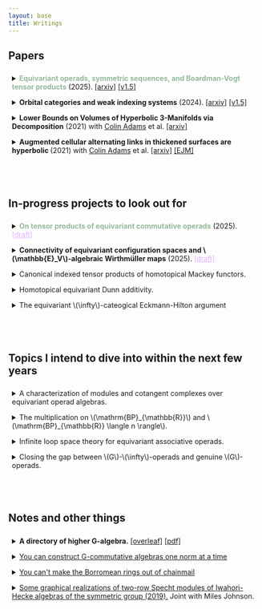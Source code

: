 ```yaml
---
layout: base
title: Writings
---
```


<script type="text/javascript" src="https://cdn.mathjax.org/mathjax/latest/MathJax.js?config=TeX-AMS-MML_HTMLorMML"> </script> 

<style>
details {
  border-radius: 4px;
  padding: 0.5em 0.5em 0;
}

summary {
  margin: -0.5em -0.5em 0;
  padding: 0.5em;
  font-size = 15pt;b
}

details[open] {
  padding: 0.5em;
}

details[open] summary {
  margin-bottom: 0.5em;
}
</style>

## Papers

<details> 
<summary>
	<b style="color:#92b99b;">Equivariant operads, symmetric sequences, and Boardman-Vogt tensor products</b> (2025).
	<a href="https://arxiv.org/abs/2501.02129">[arxiv]</a>
	<a href="/files/1n_nightly.pdf">[v1.5]</a>	
</summary>
	The purpose of this paper is to set the stage to study the homotopy theory of \(G\)-operads and their Boardman-Vogt tensor products.
	The important constructions are the <i> underlying \(G\)-symmetric sequence</i> and the <i>Boardman-Vogt tensor product of \(G\)-operads</i>.
	The important facts are the following:
	<ul>
		<li>
			The underlying \(G\)-symmetric sequence is monadic.
		</li>
		<li>
			There is a well-behaved localizing subcategory of \(G\)-\(d\)-operads (whose structure spaces are \((d-1)\)-truncated), compatible with all of the constructions.
		</li>
		<li>
			The \(\mathcal{O}\)-\(G\)-coefficient systems functor \(\mathcal{O} \mapsto \mathrm{Alg}_{\mathcal{O}}(\mathrm{Coeff}^G\mathcal{C})\) detects equivalences on the base change of the underlying \(G\)-symmetric sequence to \(\mathcal{C}\);
			in particular, evaluation on \(n\)-truncated \(G\)-spaces detects \(n\)-equivalences of \(G\)-operads and evaluation on \(G\)-spaces is conservative. 
		</li>
		<li>
			The equivariant operadic nerve intertwines everything in sight, so it has a conservative right-derived functor; moreover, it's only the coherences that make things annoying, so it's easy to verify that it's an equivalence on one-color \(G\)-1-operads.
		</li>
		<li>
			The Boardman-Vogt tensor product works as you expect it to and intertwines with the Day convolution structure on \(G\)-symmetric monoidal \(\infty\)-categories via the envelope.
		</li>
	</ul>
	This is not yet submitted; <a href="/files/1n_nightly.pdf">click here for v1.5.</a>
</details>

<details>
<summary>
<!--	<b style="color:#92b99b;">On tensor products of equivariant commutative operads</b> (2024). -->
    <b >Orbital categories and weak indexing systems</b> (2024).
    <a href="https://arxiv.org/abs/2409.01377">[arxiv]</a>
    	<a href="/files/windex_nightly.pdf">[v1.5]</a>	
</summary>
    This paper is an exposé on weak indexing systems, the combinatorics behind weak \(\mathcal{N}_\infty\) operads.
    The main point here is to show that, even though it's somewhat more complicated, you can run some version almost all of the homotopical combinatorics you know and love in the more general setting of subterminal \(G\)-operads, perhaps under mild unitality assumptions.

<p>    This is not yet  submitted: <a href="/files/windex_nightly.pdf">click here for v1.5.</a></p>
</details>

<details> 
<summary> <b>Lower Bounds on Volumes of Hyperbolic 3-Manifolds via Decomposition</b> (2021) with <a href="https://sites.williams.edu/cadams/">Colin Adams</a> et al. 
<a href="https://arxiv.org/abs/2111.06319">[arxiv]</a>
</summary>
<p>
Lower bounds on the volumes of hyperbolic link complements are given via a new construction:
  a <i> bracelet link</i> is a link in \(S^3\) decomposed as a cycle of interconnected tangles, and it is proved that a bracelet link of \(2n\) tangles, such that each individual tangle may be <i>replicated</i> into a hyperbolic bracelet link of \(2n\) copies of the tangle, is hyperbolic, with volume at least the average of the replicated links.
</p>
<p>
  This replication is generalized to arbitrary 3-manifolds via a construction called <i>starbursts</i>, which separate the manifold into <i>pieces</i>, which have a well defined \(2n\)-<i>replicant</i>;
  if the resulting pieces from removing a regular neighborhood of a starburst have hyperbolic replicants, then the 3-manifold is hyperbolic, with volume at least the average of the volumes of the replicants. 
</p>
<p>
  Applications are presented to hyperbolicity of links in thickened surfaces and in the solid torus.
</p>
</details>

<details> <summary> 
	<b>Augmented cellular alternating links in thickened surfaces are hyperbolic </b>(2021) with <a href="https://sites.williams.edu/cadams/">Colin Adams</a> et al.
	<a href="https://arxiv.org/abs/2107.05406">[arxiv]</a>
   	<a href="https://link.springer.com/article/10.1007/s40879-023-00692-3">[EJM]</a>
    </summary>
    Work of <a href="https://arxiv.org/abs/1506.03026v1">Colin Adams</a> concerning hyperbolicity of generalized augmented alternating links in the 3-sphere is extended to hyperbolicity of such links in \(I\)-bundles over a surface other than the Klein bottle or \(\mathbf{RP}^2.\)
  This is used to prove hyperbolicity class of links in thickened orientable surfaces called <i> rubber band links </i>, which are generated by graphs.
  Both lower and upper bounds are provided for the volumes of rubber band links, both depending linearly on the number of edges in the graph.
</details>

<br/><br/>  

## In-progress projects to look out for




<details> 
<summary>
<!--	<b style="color:#92b99b;">On tensor products of equivariant commutative operads</b> (2024). -->
	<b style="color:#92b99b;">On tensor products of equivariant commutative operads</b> (2025).
	<a style="color:#DEB0FF;" href="/files/Ninfty_draft.pdf">[draft]</a>
</summary>
	Our main theorem constructs a unique equivalence \(\mathcal{N}_{I \infty} \otimes \mathcal{N}_{J \infty} \simeq \mathcal{N}_{I \vee J \infty}\).
	It'll come out soon, I promise.
</details>


<details> 
<summary>
<!--	<b style="color:#92b99b;">On tensor products of equivariant commutative operads</b> (2024). -->
	<b>Connectivity of equivariant configuration spaces and \(\mathbb{E}_V\)-algebraic Wirthmüller maps</b> (2025).
	<a style="color:#DEB0FF;" href="/files/Conf_draft.pdf">[draft]</a>
</summary>
    The results in this draft keep getting stronger, and the dependencies heavier;
    as of right now, the _point_ is that you can lift the Fadell-Neuwirth fibration to equivariant configurations, reducing connectivity statements for configurations in \(G\)-manifolds to connectivity and dimension statements in their strata with fixed isotropy. 
    In the case of orthogonal representations, this itself is completely determined by the dimensions of various fixed point spaces;
    surprisingly, this means that the collection of arities \(S\) for which \(\mathbb{E}_V(S)\) is \(n\)-connected is closed under self-indexed coproducts and restruction, i.e. it's a _unital weak indexing system_.
    As a consequence, an easy dimension-counting condition completely classifies the connectivity of the fibers of semiadditive norm maps in the \(G\)-category of \(\mathbb{E}_V\)-\(G\)-spaces, quantifying how close these things are to \(G\)-semiadditivity (and hence how close \(\mathbb{E}_V\)-algebras are to weak \(\mathcal{N}_\infty\)-algebras).
</details>


<details>
<summary>
	Canonical indexed tensor products of homotopical Mackey functors.
</summary>
	This is ongoing work with <a href="https://sites.google.com/view/bastiaan-cnossen">Bastiaan Cnossen</a>, <a href="https://t-lenz.github.io/">Tobias Lenz</a>, and <a href="https://www.math.uni-bonn.de/people/linskens/webpage.htmpl">Sil Linskens</a>. 
</details>

<details> 
<summary>
    Homotopical equivariant Dunn additivity.
</summary>
    I'm working on writing up a proof that \(\mathbb{E}_V \otimes \mathbb{E}_W \simeq \mathbb{E}_{V \oplus W}\).
</details>

<details> 
<summary>
	The equivariant \(\infty\)-cateogical Eckmann-Hilton argument
</summary>
    I'm writing downan analogue of <a href="https://arxiv.org/pdf/1808.06006.pdf">Schlank-Yanovski</a>, with \(\mathrm{Comm}_G\) replaced with an almost essentially unital weak \(\mathcal{N}_\infty\)$-operad, so in particular, a unital one.
    This totally classifies the \(\otimes\)-idempotent unital \(G\)-operads (really, any whose nullary structure spaces are empty or contractible).
</details>


<br/><br/>  

## Topics I intend to dive into within the next few years



<details> 
<summary>
    A characterization of modules and cotangent complexes over equivariant operad algebras.
</summary>
    I hope to relitigate Higher Algebra chapter 7 in the setting of \(G\)-operads;
    the aim is to lift the characterization of cotangent complexes from <a href="https://arxiv.org/pdf/1007.5315.pdf">Basterra-Mandell</a> in the setting \(G = C_2\) using the (dihedral) Bar construction of e.g. <a href="https://arxiv.org/pdf/2111.06970.pdf">Knoll-Gerhardt-Hill</a>, in preparation for computations in Real deformation theory. 
</details>

<details> 
<summary>
    The multiplication on \(\mathrm{BP}_{\mathbb{R}}\) and \(\mathrm{BP}_{\mathbb{R}} \langle n \rangle\).
</summary>
    <p>
        I hope to construct canonical lifts of \(\mathbb{E}_{2n}-\mathrm{MU}\)-algebra structures on \(\mathrm{BP}\) to \(\mathbb{E}_{n \rho}-\mathrm{MU}_{\mathbb{R}}\)-algebra structures on \(\mathrm{BP}_{\mathbb{R}}\) using the cellularity results announced in <a href="https://arxiv.org/pdf/1806.11033.pdf">Hill-Hopkins</a> as well as the above conjectures concerning change of group functors applied to equivaraint operadic cotangent complexes.
    </p>

    <p>
    After doing so, I hope to add \(\mathbb{R}\) and \(C_2\), as well as replace \(3\) with \(2 \rho - 1\), in section 2 of <a href="https://arxiv.org/pdf/2012.00864.pdf">Hahn-Wilson</a> and claim the new result as my own.
    </p>
</details>

<details> 
<summary>
    Infinite loop space theory for equivariant associative operads.
</summary>
    <p>
    <a href="https://arxiv.org/pdf/1705.03585.pdf">Rubin</a> constructed an associative version of \(N_\infty\) operads; these are the family of \(\mathbb{E}_1\)-containing subfunctors of an equivariant associative operad.
    Tensor products of these are more complicated, as they are not tensor closed (indeed, \(\mathbb{E_2}\) is not a subfunctor of the equivariant associative operad, as it is not discrete)--
    I hope to say something about this using techniques reminescent of <a href="https://arxiv.org/pdf/1808.06006.pdf">Schlank-Yanovski</a> and <a href="https://people.math.rochester.edu/faculty/doug/otherpapers/guillou-may-iterated2.pdf">Guillou-May</a>;
    in particular, I conjecture that the $k$-fold tensor product of \(\mathrm{As}(I)\) can be interpreted as having grouplike algebras which are the \(k\)-fold deloopings for the maps in the transfer system associated to \(I\), in the sense of limits of \(S\)-indexed cubes, and when \(k = \infty\), this computes \(\mathcal{N}_{I \infty}.\)
    </p>
    
    <p>
    The aim of this is to supplant the \(\mathbb{E}_V\) family with a family whose tensor-indecomposables are of a combinatorial nature, bringing the explicit computational ease of the case \(G=C_2\) to arbitrary groups.
    This is low priority, since my computational examples of interest currently only have \(C_2\) actions.
    </p>
</details>

<details> 
<summary>
    Closing the gap between \(G\)-\(\infty\)-operads and genuine \(G\)-operads.
</summary>
    <p>
        What remains in the equivariant version of the program to identify all models of operads with each other is an equivariant lift of <a href="https://arxiv.org/pdf/1606.03826.pdf">Chu-Haugseng-Heuts</a>;
        I hope to use the general machinery of algebraic patterns to add a \(G\) everywhere in the above paper.
    </p>
</details>



<br/><br/>  

## Notes and other things


<details>
<summary> 
<b> A directory of higher G-algebra.</b>
<a href="https://www.overleaf.com/read/pryjbtypsgph#4c3fcc">
[overleaf]</a> <a href="/files/higher_galgebra.pdf">[pdf]</a>
</summary>
a living document intended to serve as a companion to <a href="https://people.math.harvard.edu/~lurie/papers/HA.pdf">Higher algebra</a>, giving citations to equivariant lifts of its greatest hits.
</details>

<details>
<summary> 
<a href="/files/ninftynotes.pdf">
    You can construct G-commutative algebras one norm at a time
</a>
</summary>
    a draft of some <a href="https://zygotop.github.io/">Zygotop</a> lecture notes, complete with many errors, about the additivity of \(N_\infty\)-operads.
</details>

<details>
<summary> 
<a href="/files/borromean.pdf">You can't make the Borromean rings out of chainmail</a>
</summary>
 lecture notes for a talk at Harvard's "trivial notions" seminar.
</details>


<details> <summary> <a href="https://math.mit.edu/research/undergraduate/spur/documents/2019Johnson-Stewart.pdf">Some graphical realizations of two-row Specht modules of Iwahori-Hecke algebras of the symmetric group (2019).</a> Joint with Miles Johnson.
    </summary>
  Studies a generalization of Khovanov's "crossingless matchings" representation of an Iwahori-Hecke Algebra of the symmetric group to include a particular number of endpoints on the "bottom" and "top";
  in the generic case, such a representation is proven to be isomorphic to a two-row Specht module whose young partition corresponds with the number of endpoints.
  Some heuristics are given towards existence of such an isomorphism in all cases.
  In the characteristic-5 case, some irreducible subrepresentation of Jordan-Shor's Fibonacci representation are given, and these are proven to be isomorphic to the irreducible quotients of two-row Specht modules whose rows differ by length at most 3.
</details>
